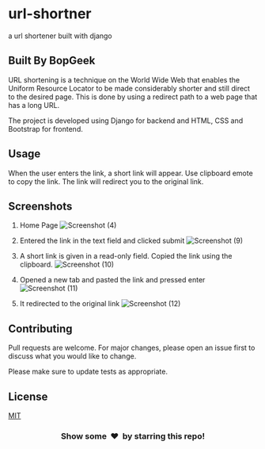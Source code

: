 # url-shortner
a url shortener built with django
## Built By BopGeek

<!-- Project URL: https://urlshortner-django.herokuapp.com/ -->

URL shortening is a technique on the World Wide Web that enables the Uniform Resource Locator to be made considerably shorter and still direct to the desired page. This is done by using a redirect path to a web page that has a long URL.

The project is developed using Django for backend and HTML, CSS and Bootstrap for frontend. 

## Usage
When the user enters the link, a short link will appear. Use clipboard emote to copy the link. The link will redirect you to the original link. 

<!-- It has been deployed on Heroku. If you want then you can buy a domain and connect it with the Heroku as well. This will shortner the link even more.  -->

## Screenshots

1) Home Page
![Screenshot (4)](https://user-images.githubusercontent.com/46121207/119356846-ca4f9580-bc9e-11eb-954e-1c38419d69ce.png)

2) Entered the link in the text field and clicked submit
![Screenshot (9)](https://user-images.githubusercontent.com/46121207/119356963-ec491800-bc9e-11eb-89fa-457bcdac971f.png)

3) A short link is given in a read-only field. Copied the link using the clipboard.
![Screenshot (10)](https://user-images.githubusercontent.com/46121207/119357014-fcf98e00-bc9e-11eb-83db-535e6187c54d.png)

4) Opened a new tab and pasted the link and pressed enter
![Screenshot (11)](https://user-images.githubusercontent.com/46121207/119359541-a772b080-bca1-11eb-846d-2040e306b28b.png)

5) It redirected to the original link
![Screenshot (12)](https://user-images.githubusercontent.com/46121207/119359564-accffb00-bca1-11eb-8380-f52adb78f797.png)


## Contributing
Pull requests are welcome. For major changes, please open an issue first to discuss what you would like to change.

Please make sure to update tests as appropriate.

## License
[MIT](https://choosealicense.com/licenses/mit/)

<h3 align="center">Show some &nbsp;❤️&nbsp; by starring this repo! </h3>
